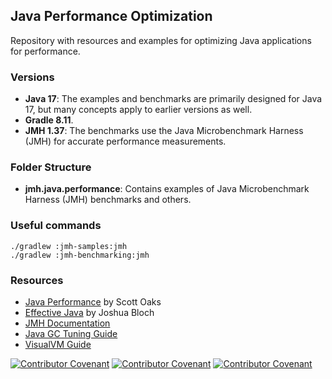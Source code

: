 


## Java Performance Optimization

Repository with resources and examples for optimizing Java applications for performance.

### Versions

* **Java 17**: The examples and benchmarks are primarily designed for Java 17, but many concepts apply to earlier versions as well.
* **Gradle 8.11**.
* **JMH 1.37**: The benchmarks use the Java Microbenchmark Harness (JMH) for accurate performance measurements.

### Folder Structure

* **jmh.java.performance**: Contains examples of Java Microbenchmark Harness (JMH) benchmarks and others.


### Useful commands

```
./gradlew :jmh-samples:jmh
./gradlew :jmh-benchmarking:jmh
```

### Resources

* [Java Performance](https://www.oreilly.com/library/view/java-performance-2nd/9781492056102/) by Scott Oaks
* [Effective Java](https://www.oreilly.com/library/view/effective-java-3rd/9780134686097/) by Joshua Bloch
* [JMH Documentation](https://openjdk.org/projects/code-tools/jmh/)
* [Java GC Tuning Guide](https://docs.oracle.com/en/java/javase/17/gctuning/index.html)
* [VisualVM Guide](https://visualvm.github.io/)



[![Contributor Covenant](https://img.shields.io/badge/Contributor%20Covenant-v2.0%20adopted-ff69b4.svg)](code_of_conduct_EN.md)
[![Contributor Covenant](https://img.shields.io/badge/Contributor%20Covenant-v2.0%20adopted-ff69b4.svg)](code_of_conduct_ES.md)
[![Contributor Covenant](https://img.shields.io/badge/Contributor%20Covenant-v2.0%20adopted-ff69b4.svg)](code_of_conduct_CA.md) 